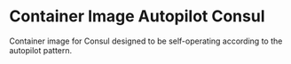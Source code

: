 # Container Image Autopilot Consul

Container image for Consul designed to be self-operating according to the autopilot pattern.
